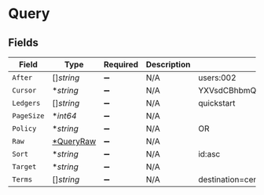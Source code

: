 # Query


## Fields

| Field                                        | Type                                         | Required                                     | Description                                  | Example                                      |
| -------------------------------------------- | -------------------------------------------- | -------------------------------------------- | -------------------------------------------- | -------------------------------------------- |
| `After`                                      | []*string*                                   | :heavy_minus_sign:                           | N/A                                          | users:002                                    |
| `Cursor`                                     | **string*                                    | :heavy_minus_sign:                           | N/A                                          | YXVsdCBhbmQgYSBtYXhpbXVtIG1heF9yZXN1bHRzLol= |
| `Ledgers`                                    | []*string*                                   | :heavy_minus_sign:                           | N/A                                          | quickstart                                   |
| `PageSize`                                   | **int64*                                     | :heavy_minus_sign:                           | N/A                                          |                                              |
| `Policy`                                     | **string*                                    | :heavy_minus_sign:                           | N/A                                          | OR                                           |
| `Raw`                                        | [*QueryRaw](../../models/shared/queryraw.md) | :heavy_minus_sign:                           | N/A                                          |                                              |
| `Sort`                                       | **string*                                    | :heavy_minus_sign:                           | N/A                                          | id:asc                                       |
| `Target`                                     | **string*                                    | :heavy_minus_sign:                           | N/A                                          |                                              |
| `Terms`                                      | []*string*                                   | :heavy_minus_sign:                           | N/A                                          | destination=central_bank1                    |